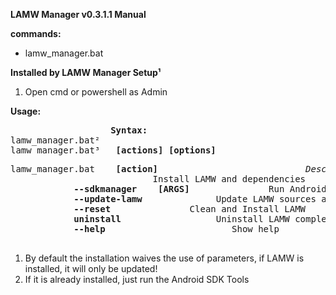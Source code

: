 **LAMW Manager v0.3.1.1 Manual**


**commands:**
<p>
	<ul>
		<li>lamw_manager.bat</li>
	</ul>
</p>


</pre>

**Installed by LAMW Manager Setup¹**

<ol>
	<li> Open cmd or powershell as Admin</li>
</ol>




**Usage:**
<pre>					<Strong>Syntax:</Strong>
lamw_manager.bat²
lamw_manager.bat³ 	<strong>[actions]</strong> <strong>[options]</strong> </pre>

<p>
<pre>
lamw_manager.bat    <strong>[action]</strong>                            <em>Description</em>
						   Install LAMW and dependencies
			<strong>--sdkmanager	[ARGS]</strong>               Run Android SDK Manager 
			<strong>--update-lamw</strong>              Update LAMW sources and rebuild Lazarus IDE
			<strong>--reset</strong>			   Clean and Install LAMW
			<strong>uninstall</strong>                  Uninstall LAMW completely and erase all settings.
			<strong>--help</strong>                 	   Show help
	</pre>
</p>

<p>
	<ol>
		<li>By default the installation waives the use of parameters, if LAMW is installed, it will only be updated!</li>
		<li>If it is already installed, just run the Android SDK Tools</li>
	</ol>
</p>


